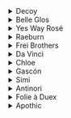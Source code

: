 <details>
  <summary>Decoy</summary>
  <p>
    
|Wine|Vintage|Source|
|:---|:---|:---|
|Pinot Noir|2020|California|
|Chardonnay|2021|California|
    
  </p>
</details>
<details>
  <summary>Belle Glos</summary>
  <p>
    
|Wine|Vintage|Source|
|:---|:---|:---|
|Clark & Telephone Pinot Noir|2020|California, Santa Maria Valley|
    
  </p>
</details>
<details>
  <summary>Yes Way Rosé</summary>
  <p>
    
|Wine|Vintage|Source|
|:---|:---|:---|
|Yes Way Rosé|2021|France|
    
  </p>
</details>
<details>
  <summary>Raeburn</summary>
  <p>
    
|Wine|Vintage|Source|
|:---|:---|:---|
|Chardonnay|2020|California, Russian River Valley|
    
  </p>
</details>
<details>
  <summary>Frei Brothers</summary>
  <p>
    
|Wine|Vintage|Source|
|:---|:---|:---|
|Chardonnay|2019|California, Sonoma County, Russian River Valley|
    
  </p>
</details>
<details>
  <summary>Da Vinci</summary>
  <p>
    
|Wine|Vintage|Source|
|:---|:---|:---|
|Chianti|2020|Italy, Chianti region|
    
  </p>
</details>
<details>
  <summary>Chloe</summary>
  <p>
    
|Wine|Vintage|Source|
|:---|:---|:---|
|Sauvignon Blanc|2021|New Zealand, Marlborough|
|Prosecco|-|D.O.C., Italy|
    
  </p>
</details>
<details>
  <summary>Gascón</summary>
  <p>
    
|Wine|Vintage|Source|
|:---|:---|:---|
|Malbec|2020|Argentina, Mendoza|
    
  </p>
</details>
<details>
  <summary>Simi</summary>
  <p>
    
|Wine|Vintage|Source|
|:---|:---|:---|
|Chardonnay|2020|California, Sonoma County|
    
  </p>
</details>
<details>
  <summary>Antinori</summary>
  <p>
    
|Wine|Vintage|Source|
|:---|:---|:---|
|Villa Antinori Toscana|2018|Italy, Tuscany region|
    
  </p>
</details>
<details>
  <summary>Folie à Duex</summary>
  <p>
    
|Wine|Vintage|Source|
|:---|:---|:---|
|Ménage à Trois Silk|2020|California|
    
  </p>
</details>
<details>
  <summary>Apothic</summary>
  <p>
    
|Wine|Vintage|Source|
|:---|:---|:---|
|Apothic Red - Winemaker's Blend|2020|California|
    
  </p>
</details>
